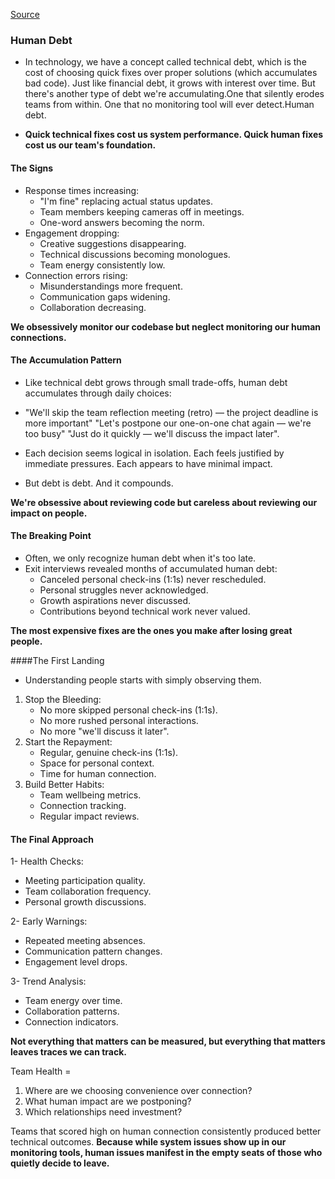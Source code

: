 [Source](https://freedium.cfd/https://levelup.gitconnected.com/human-debt-the-debt-every-leader-carries-368a7125830f)

### Human Debt
- In technology, we have a concept called technical debt, which is the cost of choosing quick fixes over proper solutions (which accumulates bad code). Just like financial debt, it grows with interest over time. But there's another type of debt we're accumulating.One that silently erodes teams from within. One that no monitoring tool will ever detect.Human debt.

- **Quick technical fixes cost us system performance. Quick human fixes cost us our team's foundation.**

#### The Signs
- Response times increasing:
    - "I'm fine" replacing actual status updates.
    - Team members keeping cameras off in meetings.
    - One-word answers becoming the norm.
- Engagement dropping:
    - Creative suggestions disappearing.
    - Technical discussions becoming monologues.
    - Team energy consistently low.
- Connection errors rising:
    - Misunderstandings more frequent.
    - Communication gaps widening.
    - Collaboration decreasing.

**We obsessively monitor our codebase but neglect monitoring our human connections.**


#### The Accumulation Pattern
- Like technical debt grows through small trade-offs, human debt accumulates through daily choices:

- "We'll skip the team reflection meeting (retro) — the project deadline is more important" "Let's postpone our one-on-one chat again — we're too busy" "Just do it quickly — we'll discuss the impact later".

- Each decision seems logical in isolation. Each feels justified by immediate pressures. Each appears to have minimal impact.

- But debt is debt. And it compounds.

**We're obsessive about reviewing code but careless about reviewing our impact on people.**


#### The Breaking Point
- Often, we only recognize human debt when it's too late.
- Exit interviews revealed months of accumulated human debt:
    - Canceled personal check-ins (1:1s) never rescheduled.
    - Personal struggles never acknowledged.
    - Growth aspirations never discussed.
    - Contributions beyond technical work never valued.
 
**The most expensive fixes are the ones you make after losing great people.**

####The First Landing

- Understanding people starts with simply observing them.
1. Stop the Bleeding:
    - No more skipped personal check-ins (1:1s).
    - No more rushed personal interactions.
    - No more "we'll discuss it later".
2. Start the Repayment:
    - Regular, genuine check-ins (1:1s).
    - Space for personal context.
    - Time for human connection.
3. Build Better Habits:
    - Team wellbeing metrics.
    - Connection tracking.
    - Regular impact reviews.

#### The Final Approach

1- Health Checks:
- Meeting participation quality.
- Team collaboration frequency.
- Personal growth discussions.

2- Early Warnings:

- Repeated meeting absences.
- Communication pattern changes.
- Engagement level drops.

3- Trend Analysis:

- Team energy over time.
- Collaboration patterns.
- Connection indicators.

**Not everything that matters can be measured, but everything that matters leaves traces we can track.**

Team Health = 
1. Where are we choosing convenience over connection?
2. What human impact are we postponing?
3. Which relationships need investment?

 Teams that scored high on human connection consistently produced better technical outcomes. 
 **Because while system issues show up in our monitoring tools, human issues manifest in the empty seats of those who quietly decide to leave.**
